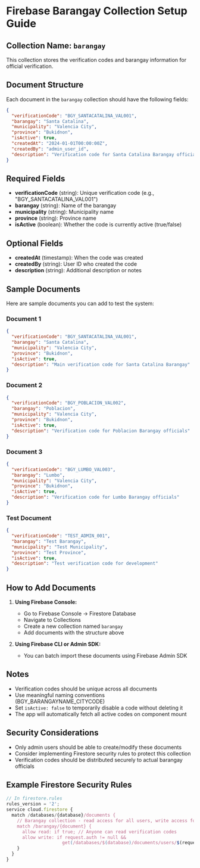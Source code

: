 # Firebase Barangay Collection Setup Guide

## Collection Name: `barangay`

This collection stores the verification codes and barangay information for official verification.

## Document Structure

Each document in the `barangay` collection should have the following fields:

```json
{
  "verificationCode": "BGY_SANTACATALINA_VAL001",
  "barangay": "Santa Catalina",
  "municipality": "Valencia City", 
  "province": "Bukidnon",
  "isActive": true,
  "createdAt": "2024-01-01T00:00:00Z",
  "createdBy": "admin_user_id",
  "description": "Verification code for Santa Catalina Barangay officials"
}
```

## Required Fields

- **verificationCode** (string): Unique verification code (e.g., "BGY_SANTACATALINA_VAL001")
- **barangay** (string): Name of the barangay
- **municipality** (string): Municipality name
- **province** (string): Province name
- **isActive** (boolean): Whether the code is currently active (true/false)

## Optional Fields

- **createdAt** (timestamp): When the code was created
- **createdBy** (string): User ID who created the code
- **description** (string): Additional description or notes

## Sample Documents

Here are sample documents you can add to test the system:

### Document 1
```json
{
  "verificationCode": "BGY_SANTACATALINA_VAL001",
  "barangay": "Santa Catalina",
  "municipality": "Valencia City",
  "province": "Bukidnon",
  "isActive": true,
  "description": "Main verification code for Santa Catalina Barangay"
}
```

### Document 2
```json
{
  "verificationCode": "BGY_POBLACION_VAL002",
  "barangay": "Poblacion",
  "municipality": "Valencia City",
  "province": "Bukidnon", 
  "isActive": true,
  "description": "Verification code for Poblacion Barangay officials"
}
```

### Document 3
```json
{
  "verificationCode": "BGY_LUMBO_VAL003",
  "barangay": "Lumbo",
  "municipality": "Valencia City",
  "province": "Bukidnon",
  "isActive": true,
  "description": "Verification code for Lumbo Barangay officials"
}
```

### Test Document
```json
{
  "verificationCode": "TEST_ADMIN_001",
  "barangay": "Test Barangay",
  "municipality": "Test Municipality",
  "province": "Test Province",
  "isActive": true,
  "description": "Test verification code for development"
}
```

## How to Add Documents

1. **Using Firebase Console:**
   - Go to Firebase Console → Firestore Database
   - Navigate to Collections
   - Create a new collection named `barangay`
   - Add documents with the structure above

2. **Using Firebase CLI or Admin SDK:**
   - You can batch import these documents using Firebase Admin SDK

## Notes

- Verification codes should be unique across all documents
- Use meaningful naming conventions (BGY_BARANGAYNAME_CITYCODE)
- Set `isActive: false` to temporarily disable a code without deleting it
- The app will automatically fetch all active codes on component mount

## Security Considerations

- Only admin users should be able to create/modify these documents
- Consider implementing Firestore security rules to protect this collection
- Verification codes should be distributed securely to actual barangay officials

## Example Firestore Security Rules

```javascript
// In firestore.rules
rules_version = '2';
service cloud.firestore {
  match /databases/{database}/documents {
    // Barangay collection - read access for all users, write access for admins only
    match /barangay/{document} {
      allow read: if true; // Anyone can read verification codes
      allow write: if request.auth != null && 
                     get(/databases/$(database)/documents/users/$(request.auth.uid)).data.profile.isAdmin == true;
    }
  }
}
```